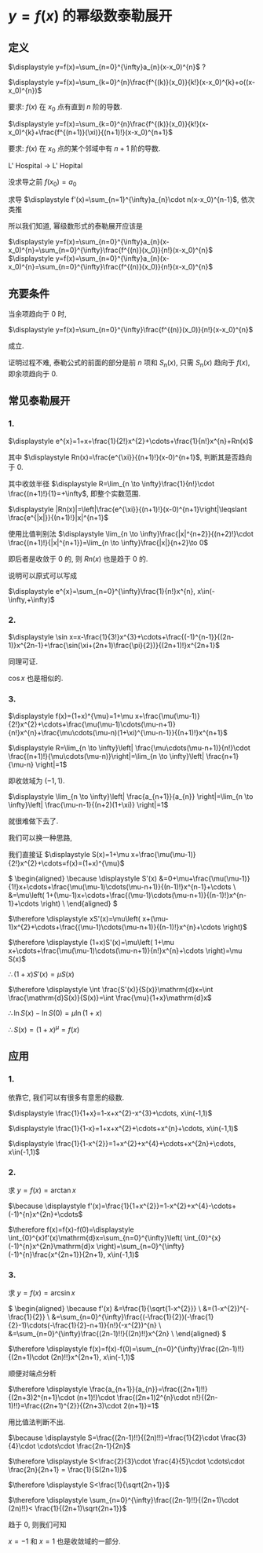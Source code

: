# $y=f(x)$ 的幂级数泰勒展开

## 定义

$\displaystyle y=f(x)=\sum_{n=0}^{\infty}a_{n}(x-x_0)^{n}$ ?

$\displaystyle y=f(x)=\sum_{k=0}^{n}\frac{f^{(k)}(x_0)}{k!}(x-x_0)^{k}+o((x-x_0)^{n})$

要求: $f(x)$ 在 $x_0$ 点有直到 $n$ 阶的导数.


$\displaystyle y=f(x)=\sum_{k=0}^{n}\frac{f^{(k)}(x_0)}{k!}(x-x_0)^{k}+\frac{f^{(n+1)}(\xi)}{(n+1)!}(x-x_0)^{n+1}$

要求: $f(x)$ 在 $x_0$ 点的某个邻域中有 $n+1$ 阶的导数.

L' Hospital -> L' Hopital

没求导之前 $f(x_0)=a_0$

求导 $\displaystyle f'(x)=\sum_{n=1}^{\infty}a_{n}\cdot n(x-x_0)^{n-1}$, 依次类推

所以我们知道, 幂级数形式的泰勒展开应该是

$\displaystyle y=f(x)=\sum_{n=0}^{\infty}a_{n}(x-x_0)^{n}=\sum_{n=0}^{\infty}\frac{f^{(n)}(x_0)}{n!}(x-x_0)^{n}$
$\displaystyle y=f(x)=\sum_{n=0}^{\infty}a_{n}(x-x_0)^{n}=\sum_{n=0}^{\infty}\frac{f^{(n)}(x_0)}{n!}(x-x_0)^{n}$



## 充要条件

当余项趋向于 $0$ 时, 

$\displaystyle y=f(x)=\sum_{n=0}^{\infty}\frac{f^{(n)}(x_0)}{n!}(x-x_0)^{n}$

成立.

证明过程不难, 泰勒公式的前面的部分是前 $n$ 项和 $S_{n}(x)$, 只需 $S_{n}(x)$ 趋向于 $f(x)$, 即余项趋向于 $0$.


## 常见泰勒展开

### 1.

$\displaystyle e^{x}=1+x+\frac{1}{2!}x^{2}+\cdots+\frac{1}{n!}x^{n}+Rn(x)$

其中 $\displaystyle Rn(x)=\frac{e^{\xi}}{(n+1)!}(x-0)^{n+1}$, 判断其是否趋向于 $0$.

其中收敛半径 $\displaystyle R=\lim_{n \to \infty}\frac{1}{n!}\cdot \frac{(n+1)!}{1}=+\infty$, 即整个实数范围.

$\displaystyle |Rn(x)|=\left|\frac{e^{\xi}}{(n+1)!}(x-0)^{n+1}\right|\leqslant \frac{e^{|x|}}{(n+1)!}|x|^{n+1}$

使用比值判别法 $\displaystyle \lim_{n \to \infty}\frac{|x|^{n+2}}{(n+2)!}\cdot \frac{(n+1)!}{|x|^{n+1}}=\lim_{n \to \infty}\frac{|x|}{n+2}\to 0$

即后者是收敛于 $0$ 的, 则 $Rn(x)$ 也是趋于 $0$ 的.

说明可以原式可以写成

$\displaystyle e^{x}=\sum_{n=0}^{\infty}\frac{1}{n!}x^{n}, x\in(-\infty,+\infty)$

### 2. 

$\displaystyle \sin x=x-\frac{1}{3!}x^{3}+\cdots+\frac{(-1)^{n-1}}{(2n-1)}x^{2n-1}+\frac{\sin(\xi+(2n+1)\frac{\pi}{2})}{(2n+1)!}x^{2n+1}$

同理可证.

$\cos x$ 也是相似的.

### 3. 

$\displaystyle f(x)=(1+x)^{\mu}=1+\mu x+\frac{\mu(\mu-1)}{2!}x^{2}+\cdots+\frac{\mu(\mu-1)\cdots(\mu-n+1)}{n!}x^{n}+\frac{\mu\cdots(\mu-n)(1+\xi)^{\mu-n-1}}{(n+1)!}x^{n+1}$

$\displaystyle R=\lim_{n \to \infty}\left| \frac{\mu\cdots(\mu-n+1)}{n!}\cdot \frac{(n+1)!}{\mu\cdots(\mu-n)}\right|=\lim_{n \to \infty}\left| \frac{n+1}{\mu-n} \right|=1$

即收敛域为 $(-1,1)$.

$\displaystyle \lim_{n \to \infty}\left| \frac{a_{n+1}}{a_{n}} \right|=\lim_{n \to \infty}\left| \frac{\mu-n-1}{(n+2)(1+\xi)} \right|=1$

就很难做下去了.

我们可以换一种思路, 

我们直接证 $\displaystyle S(x)=1+\mu x+\frac{\mu(\mu-1)}{2!}x^{2}+\cdots=f(x)=(1+x)^{\mu}$

$
\begin{aligned}
\because \displaystyle S'(x)
&=0+\mu+\frac{\mu(\mu-1)}{1!}x+\cdots+\frac{\mu(\mu-1)\cdots(\mu-n+1)}{(n-1)!}x^{n-1}+\cdots \\
&=\mu\left( 1+(\mu-1)x+\cdots+\frac{(\mu-1)\cdots(\mu-n+1)}{(n-1)!}x^{n-1}+\cdots \right) \\
\end{aligned}
$

$\therefore \displaystyle xS'(x)=\mu\left( x+(\mu-1)x^{2}+\cdots+\frac{(\mu-1)\cdots(\mu-n+1)}{(n-1)!}x^{n}+\cdots \right)$

$\therefore \displaystyle (1+x)S'(x)=\mu\left( 1+\mu x+\cdots+\frac{\mu(\mu-1)\cdots(\mu-n+1)}{n!}x^{n}+\cdots \right)=\mu S(x)$

$\therefore (1+x)S'(x)=\mu S(x)$

$\therefore \displaystyle \int \frac{S'(x)}{S(x)}\mathrm{d}x=\int \frac{\mathrm{d}S(x)}{S(x)}=\int \frac{\mu}{1+x}\mathrm{d}x$

$\therefore \ln S(x)-\ln S(0)=\mu \ln(1+x)$

$\therefore S(x)=(1+x)^{\mu}=f(x)$


## 应用

### 1.

依靠它, 我们可以有很多有意思的级数.

$\displaystyle \frac{1}{1+x}=1-x+x^{2}-x^{3}+\cdots, x\in(-1,1)$

$\displaystyle \frac{1}{1-x}=1+x+x^{2}+\cdots+x^{n}+\cdots, x\in(-1,1)$

$\displaystyle \frac{1}{1-x^{2}}=1+x^{2}+x^{4}+\cdots+x^{2n}+\cdots, x\in(-1,1)$

### 2.

求 $y=f(x)=\arctan x$

$\because \displaystyle f'(x)=\frac{1}{1+x^{2}}=1-x^{2}+x^{4}-\cdots+(-1)^{n}x^{2n}+\cdots$

$\therefore f(x)=f(x)-f(0)=\displaystyle \int_{0}^{x}f'(x)\mathrm{d}x=\sum_{n=0}^{\infty}\left( \int_{0}^{x}(-1)^{n}x^{2n}\mathrm{d}x \right)=\sum_{n=0}^{\infty}(-1)^{n}\frac{x^{2n+1}}{2n+1}, x\in(-1,1)$


### 3.

求 $y=f(x)=\arcsin x$

$
\begin{aligned}
\because f'(x)
&=\frac{1}{\sqrt{1-x^{2}}} \\
&=(1-x^{2})^{-\frac{1}{2}} \\
&=\sum_{n=0}^{\infty}\frac{(-\frac{1}{2})(-\frac{1}{2}-1)\cdots(-\frac{1}{2}-n+1)}{n!}(-x^{2})^{n} \\
&=\sum_{n=0}^{\infty}\frac{(2n-1)!!}{(2n)!!}x^{2n} \\
\end{aligned}
$

$\therefore \displaystyle f(x)=f(x)-f(0)=\sum_{n=0}^{\infty}\frac{(2n-1)!!}{(2n+1)\cdot (2n)!!}x^{2n+1}, x\in(-1,1)$

顺便对端点分析

$\therefore \displaystyle \frac{a_{n+1}}{a_{n}}=\frac{(2n+1)!!}{(2n+3)2^{n+1}\cdot (n+1)!}\cdot \frac{(2n+1)2^{n}\cdot n!}{(2n-1)!!}=\frac{(2n+1)^{2}}{(2n+3)\cdot 2(n+1)}=1$

用比值法判断不出.

$\because \displaystyle S=\frac{(2n-1)!!}{(2n)!!}=\frac{1}{2}\cdot \frac{3}{4}\cdot \cdots\cdot \frac{2n-1}{2n}$

$\therefore \displaystyle S<\frac{2}{3}\cdot \frac{4}{5}\cdot \cdots\cdot \frac{2n}{2n+1} = \frac{1}{S(2n+1)}$

$\therefore \displaystyle S<\frac{1}{\sqrt{2n+1}}$

$\therefore \displaystyle \sum_{n=0}^{\infty}\frac{(2n-1)!!}{(2n+1)\cdot (2n)!!}< \frac{1}{(2n+1)\sqrt{2n+1}}$

趋于 $0$, 则我们可知

$x=-1$ 和 $x=1$ 也是收敛域的一部分.

